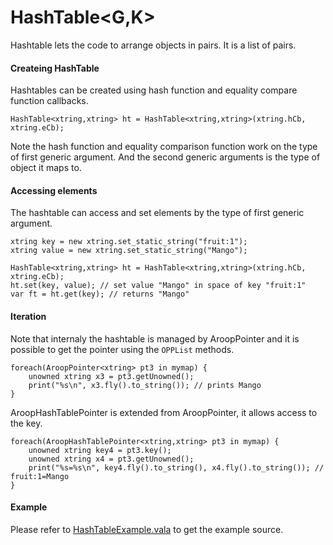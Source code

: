 HashTable<G,K>
==============

Hashtable lets the code to arrange objects in pairs. It is a list of pairs.

#### Createing HashTable

Hashtables can be created using hash function and equality compare function callbacks.

```vala
HashTable<xtring,xtring> ht = HashTable<xtring,xtring>(xtring.hCb, xtring.eCb);
```

Note the hash function and equality comparison function work on the type of first generic argument. And the second generic arguments is the type of object it maps to.

#### Accessing elements

The hashtable can access and set elements by the type of first generic argument.

```vala
xtring key = new xtring.set_static_string("fruit:1");
xtring value = new xtring.set_static_string("Mango");

HashTable<xtring,xtring> ht = HashTable<xtring,xtring>(xtring.hCb, xtring.eCb);
ht.set(key, value); // set value "Mango" in space of key "fruit:1"
var ft = ht.get(key); // returns "Mango"
```

#### Iteration

Note that internaly the hashtable is managed by AroopPointer and it is possible to get the pointer using the `OPPList` methods.

```vala
foreach(AroopPointer<xtring> pt3 in mymap) {
	unowned xtring x3 = pt3.getUnowned();
	print("%s\n", x3.fly().to_string()); // prints Mango
}
```

AroopHashTablePointer is extended from AroopPointer, it allows access to the key.

```vala
foreach(AroopHashTablePointer<xtring,xtring> pt3 in mymap) {
	unowned xtring key4 = pt3.key();
	unowned xtring x4 = pt3.getUnowned();
	print("%s=%s\n", key4.fly().to_string(), x4.fly().to_string()); // fruit:1=Mango
}
```

#### Example

Please refer to [HashTableExample.vala](../example/collection_example/hashtable_example/vsrc/HashTableExample.vala) to get the example source.

